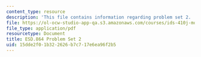 ```yaml
---
content_type: resource
description: 'This file contains information regarding problem set 2. '
file: https://ol-ocw-studio-app-qa.s3.amazonaws.com/courses/ids-410j-modeling-and-assessment-for-policy-spring-2013/15dde2f01b322626b7c717e6ea96f2b5_MITESD_864S13_PS2.pdf
file_type: application/pdf
resourcetype: Document
title: ESD.864 Problem Set 2
uid: 15dde2f0-1b32-2626-b7c7-17e6ea96f2b5
---
```

